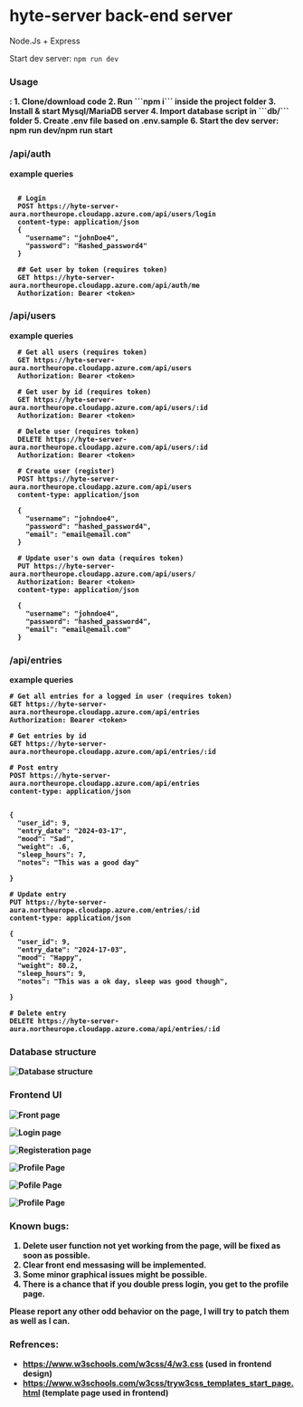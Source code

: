 # hyte-server back-end server
Node.Js + Express

Start dev server: `npm run dev`
<h3><b>Usage<b></h3> :
1. Clone/download code
2. Run ```npm i``` inside the project folder
3. Install & start Mysql/MariaDB server
4. Import database script in ```db/``` folder
5. Create .env file based on .env.sample
6. Start the dev server: npm run dev/npm run start


<h3><b>/api/auth<b></h3>
example queries

```

  # Login
  POST https://hyte-server-aura.northeurope.cloudapp.azure.com/api/users/login
  content-type: application/json
  {
    "username": "johnDoe4",
    "password": "Hashed_password4"
  }

  ## Get user by token (requires token)
  GET https://hyte-server-aura.northeurope.cloudapp.azure.com/api/auth/me
  Authorization: Bearer <token>

```
<h3><b>/api/users<b></h3>

example queries

```
  # Get all users (requires token)
  GET https://hyte-server-aura.northeurope.cloudapp.azure.com/api/users
  Authorization: Bearer <token>

  # Get user by id (requires token)
  GET https://hyte-server-aura.northeurope.cloudapp.azure.com/api/users/:id
  Authorization: Bearer <token>

  # Delete user (requires token)
  DELETE https://hyte-server-aura.northeurope.cloudapp.azure.com/api/users/:id
  Authorization: Bearer <token>

  # Create user (register)
  POST https://hyte-server-aura.northeurope.cloudapp.azure.com/api/users
  content-type: application/json

  {
    "username": "johndoe4",
    "password": "hashed_password4",
    "email": "email@email.com"
  }

  # Update user's own data (requires token)
  PUT https://hyte-server-aura.northeurope.cloudapp.azure.com/api/users/
  Authorization: Bearer <token>
  content-type: application/json

  {
    "username": "johndoe4",
    "password": "hashed_password4",
    "email": "email@email.com"
  }
```


<h3><b>/api/entries<b></h3>

example queries
```
# Get all entries for a logged in user (requires token)
GET https://hyte-server-aura.northeurope.cloudapp.azure.com/api/entries
Authorization: Bearer <token>

# Get entries by id
GET https://hyte-server-aura.northeurope.cloudapp.azure.com/api/entries/:id

# Post entry
POST https://hyte-server-aura.northeurope.cloudapp.azure.com/api/entries
content-type: application/json


{
  "user_id": 9,
  "entry_date": "2024-03-17",
  "mood": "Sad",
  "weight": .6,
  "sleep_hours": 7,
  "notes": "This was a good day"

}

# Update entry
PUT https://hyte-server-aura.northeurope.cloudapp.azure.com/entries/:id
content-type: application/json

{
  "user_id": 9,
  "entry_date": "2024-17-03",
  "mood": "Happy",
  "weight": 80.2,
  "sleep_hours": 9,
  "notes": "This was a ok day, sleep was good though",

}

# Delete entry
DELETE https://hyte-server-aura.northeurope.cloudapp.azure.coma/api/entries/:id
```
<h3><b>Database structure<b></h3>

![Database structure](database.png)


<h3><b>Frontend UI<b></h3>


![Front page](Indexhtml.png)

![Login page](loginpage.png)

![Registeration page](registeration.png)

![Profile Page](profilepage1.png)

![Pofile Page](profilepage2.png)

![Profile Page](profilepage3.png)


<h3><b>Known bugs:<b></h3>


1. Delete user function not yet working from the page, will be fixed as soon as possible.
2. Clear front end messasing will be implemented.
3. Some minor graphical issues might be possible.
4. There is a chance that if you double press login, you get to the profile page.

Please report any other odd behavior on the page, I will try to patch them as well as I can.

<h3><b>Refrences:<b></h3>


- https://www.w3schools.com/w3css/4/w3.css (used in frontend design)
- https://www.w3schools.com/w3css/tryw3css_templates_start_page.html (template page used in frontend)





